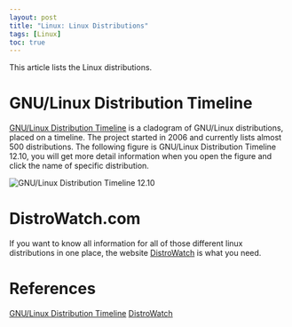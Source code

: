 ```yaml
---
layout: post
title: "Linux: Linux Distributions"
tags: [Linux]
toc: true
---
```


This article lists the Linux distributions.

<!--more-->

# GNU/Linux Distribution Timeline

[GNU/Linux Distribution Timeline](http://futurist.se/gldt/) is a cladogram of GNU/Linux distributions, placed on a timeline. The project started in 2006 and currently lists almost 500 distributions. The following figure is GNU/Linux Distribution Timeline 12.10, you will get more detail information when you open the figure and click the name of specific distribution.

![GNU/Linux Distribution Timeline 12.10](/assets/GNU_Linux_Distribution_Timeline_12.10.svg)

# DistroWatch.com

If you want to know all information for all of those different linux distributions in one place, the website [DistroWatch](http://distrowatch.com/) is what you need.

# References

[GNU/Linux Distribution Timeline](http://futurist.se/gldt/)
[DistroWatch](http://distrowatch.com/)
